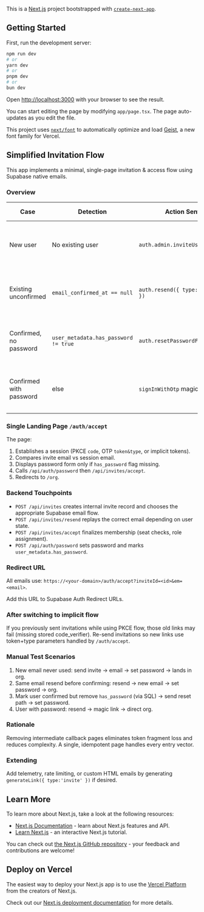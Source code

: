 This is a [Next.js](https://nextjs.org) project bootstrapped with [`create-next-app`](https://nextjs.org/docs/app/api-reference/cli/create-next-app).

## Getting Started

First, run the development server:

```bash
npm run dev
# or
yarn dev
# or
pnpm dev
# or
bun dev
```

Open [http://localhost:3000](http://localhost:3000) with your browser to see the result.

You can start editing the page by modifying `app/page.tsx`. The page auto-updates as you edit the file.

This project uses [`next/font`](https://nextjs.org/docs/app/building-your-application/optimizing/fonts) to automatically optimize and load [Geist](https://vercel.com/font), a new font family for Vercel.

## Simplified Invitation Flow

This app implements a minimal, single-page invitation & access flow using Supabase native emails.

### Overview
| Case | Detection | Action Sent | User Experience |
|------|-----------|-------------|-----------------|
| New user | No existing user | `auth.admin.inviteUserByEmail` | Email -> click -> /auth/accept -> set password -> org |
| Existing unconfirmed | `email_confirmed_at == null` | `auth.resend({ type: 'signup' })` | Email -> click -> /auth/accept -> set password -> org |
| Confirmed, no password | `user_metadata.has_password != true` | `auth.resetPasswordForEmail` | Email -> click -> /auth/accept -> set password -> org |
| Confirmed with password | else | `signInWithOtp` magic link | Email -> click -> /auth/accept -> auto accept -> org |

### Single Landing Page `/auth/accept`
The page:
1. Establishes a session (PKCE `code`, OTP `token&type`, or implicit tokens).
2. Compares invite email vs session email.
3. Displays password form only if `has_password` flag missing.
4. Calls `/api/auth/password` then `/api/invites/accept`.
5. Redirects to `/org`.

### Backend Touchpoints
- `POST /api/invites` creates internal invite record and chooses the appropriate Supabase email flow.
- `POST /api/invites/resend` replays the correct email depending on user state.
- `POST /api/invites/accept` finalizes membership (seat checks, role assignment).
- `POST /api/auth/password` sets password and marks `user_metadata.has_password`.

### Redirect URL
All emails use: `https://<your-domain>/auth/accept?inviteId=<id>&em=<email>`.

Add this URL to Supabase Auth Redirect URLs.

### After switching to implicit flow
If you previously sent invitations while using PKCE flow, those old links may fail (missing stored code_verifier). Re-send invitations so new links use token+type parameters handled by `/auth/accept`.

### Manual Test Scenarios
1. New email never used: send invite -> email -> set password -> lands in org.
2. Same email resend before confirming: resend -> new email -> set password -> org.
3. Mark user confirmed but remove `has_password` (via SQL) -> send reset path -> set password.
4. User with password: resend -> magic link -> direct org.

### Rationale
Removing intermediate callback pages eliminates token fragment loss and reduces complexity. A single, idempotent page handles every entry vector.

### Extending
Add telemetry, rate limiting, or custom HTML emails by generating `generateLink({ type:'invite' })` if desired.


## Learn More

To learn more about Next.js, take a look at the following resources:

- [Next.js Documentation](https://nextjs.org/docs) - learn about Next.js features and API.
- [Learn Next.js](https://nextjs.org/learn) - an interactive Next.js tutorial.

You can check out [the Next.js GitHub repository](https://github.com/vercel/next.js) - your feedback and contributions are welcome!

## Deploy on Vercel

The easiest way to deploy your Next.js app is to use the [Vercel Platform](https://vercel.com/new?utm_medium=default-template&filter=next.js&utm_source=create-next-app&utm_campaign=create-next-app-readme) from the creators of Next.js.

Check out our [Next.js deployment documentation](https://nextjs.org/docs/app/building-your-application/deploying) for more details.
